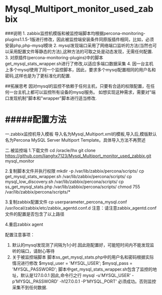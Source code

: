 # Mysql_Multiport_monitor_used_zabbix

###说明
	1. zabbix监控机模版和被监控端脚本均根据percona-monitoring-plugins1.1.5-1版进行修改，因此被监控端安装条件同原版插件相同，比如，必须安装php,php-mysql模块
	2. mysql发现端口采用了网络端口监听的方法(当然也可以采用配置文件等静态的方法),这种方法的可取之处是动态发现，无需任何配置.
	3. 对原插件(percona-monitoring-plugins)中的脚本get_mysql_stats_wrapper.sh进行了修改,以适应多端口数据采集
	4. 因一台主机上多个mysql使用了同一个监控脚本，因此，要求多个mysql配置相同的用户名和密码,这样也是为了更标准化的配置.

##拓展思考
因对mysql的监控不依赖于任何主机，只要有合适的权限配置，在任何一台主机上都可以监控所有设备的mysql服务。
如想实现这种需求，需要对"端口发现机制"脚本和"wrapper"脚本进行适当修改.


#####配置方法
========
一.zabbix监控机导入模板
导入名为Mysql_Multiport.xml的模板,导入后,模版默认名为Percona MySQL Server Multiport Template。具体导入方法不再赘述

二.被监控端
1.下载文件
cd /oracle/lhx
git clone https://github.com/lianghx7123/Mysql_Multiport_monitor_used_zabbix.git mysql_monitor

2.复制脚本文件并执行权限
mkdir -p /var/lib/zabbix/percona/scripts/
cp get_mysql_stats_wrapper.sh /var/lib/zabbix/percona/scripts/
cp mysql_low_discovery.sh /var/lib/zabbix/percona/scripts/
cp ss_get_mysql_stats.php /var/lib/zabbix/percona/scripts/
chmod 755 /var/lib/zabbix/percona/scripts/*

3.复制zabbix配置文件
cp userparameter_percona_mysql.conf /usr/local/zabbix/etc/zabbix_agentd.conf.d
注意：请注意zabbix_agentd.conf文件的配置是否包含了以上路径

4.重启zabbix agent

配置注意事项：

1. 默认的mysql发现测了间隔为1小时.因此刚配置好，可能短时间内不能发现监听的端口，请耐心等待
2. 关于被监控端脚本
	脚本ss_get_mysql_stats.php中的用户名和密码根据实际情况进行修改
		$mysql_user = 'MYSQL_USER';
		$mysql_pass = 'MYSQL_PASSWORD';
	脚本中get_mysql_stats_wrapper.sh包含了监控的地址，默认是127.0.0.1
	因此,命令行之行 mysql -u'MYSQL_USER' -p'MYSQL_PASSWORD' -h127.0.0.1 -P'MYSQL_PORT' 必须成功。否则监控采集不到任何数据.


